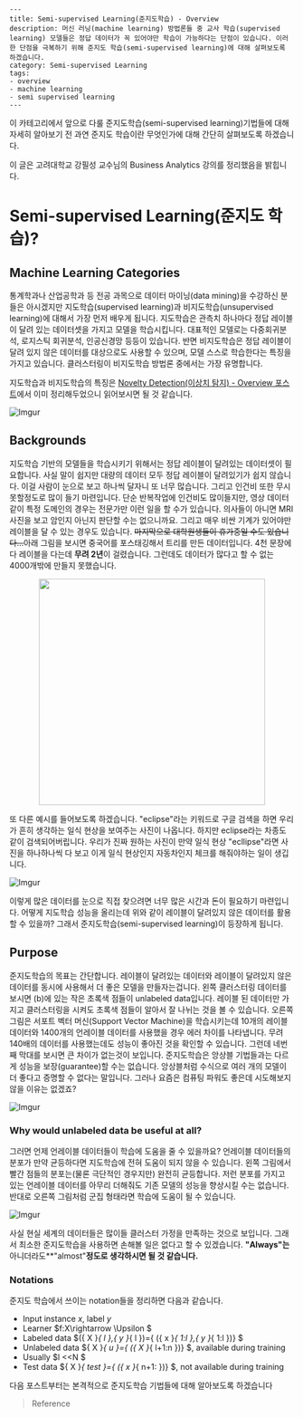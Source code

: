 ```
---
title: Semi-supervised Learning(준지도학습) - Overview
description: 머신 러닝(machine learning) 방법론들 중 교사 학습(supervised learning) 모델들은 정답 데이터가 꼭 있어야만 학습이 가능하다는 단점이 있습니다. 이러한 단점을 극복하기 위해 준지도 학습(semi-supervised learning)에 대해 살펴보도록 하겠습니다.
category: Semi-supervised Learning
tags: 
- overview
- machine learning
- semi supervised learning
---

```

이 카테고리에서 앞으로 다룰 준지도학습(semi-supervised learning)기법들에 대해 자세히 알아보기 전 과연 준지도 학습이란 무엇인가에 대해 간단히 살펴보도록 하겠습니다.

이 글은 고려대학교 강필성 교수님의 Business Analytics 강의를 정리했음을 밝힙니다.

# Semi-supervised Learning(준지도 학습)?

## Machine Learning Categories

통계학과나 산업공학과 등 전공 과목으로 데이터 마이닝(data mining)을 수강하신 분들은 아시겠지만 지도학습(supervised learning)과 비지도학습(unsupervised learning)에 대해서 가장 먼저 배우게 됩니다.  지도학습은 관측치 하나마다 정답 레이블이 달려 있는 데이터셋을 가지고 모델을 학습시킵니다. 대표적인 모델로는 다중회귀분석, 로지스틱 회귀분석, 인공신경망 등등이 있습니다. 반면 비지도학습은 정답 레이블이 달려 있지 않은 데이터를 대상으로도 사용할 수 있으며, 모델 스스로 학습한다는 특징을 가지고 있습니다. 클러스터링이 비지도학습 방법론 중에서는 가장 유명합니다. 

지도학습과 비지도학습의 특징은 [Novelty Detection(이상치 탐지) - Overview 포스트](https://jayhey.github.io/novelty%20detection/2017/10/18/Novelty_detection_overview/)에서 이미 정리해두었으니 읽어보시면 될 것 같습니다.



![Imgur](https://i.imgur.com/Ygm4iOs.png)

## Backgrounds



지도학습 기반의 모델들을 학습시키기 위해서는 정답 레이블이 달려있는 데이터셋이 필요합니다. 사실 말이 쉽지만 대량의 데이터  모두 정답 레이블이 달려있기가 쉽지 않습니다. 이걸 사람이 눈으로 보고 하나씩 달자니 또 너무 많습니다. 그리고 인건비 또한 무시 못할정도로 많이 들기 마련입니다. 단순 반복작업에 인건비도 많이들지만, 영상 데이터같이 특정 도메인의 경우는 전문가만 이런 일을 할 수가 있습니다. 의사들이 아니면 MRI 사진을 보고 암인지 아닌지 판단할 수는 없으니까요. 그리고 매우 비싼 기계가 있어야만 레이블을 달 수 있는 경우도 있습니다. ~~마지막으로 대학원생들이 휴가중일 수도 있습니다…~~아래 그림을 보시면 중국어를 포스태깅해서 트리를 만든 데이터입니다. 4천 문장에다 레이블을 다는데 **무려 2년**이 걸렸습니다. 그런데도 데이터가 많다고 할 수 없는 4000개밖에 만들지 못했습니다. 

<div align ="center"><a href="https://imgur.com/ZLCEVm6"><img src="https://i.imgur.com/ZLCEVm6.png" width="400px" /></a></div>

또 다른 예시를 들어보도록 하겠습니다. "eclipse"라는 키워드로 구글 검색을 하면 우리가 흔히 생각하는 일식 현상을 보여주는 사진이 나옵니다. 하지만 eclipse라는 차종도 같이 검색되어버립니다. 우리가 진짜 원하는 사진이 만약 일식 현상 "ecllipse"라면 사진을 하나하나씩 다 보고 이게 일식 현상인지 자동차인지 체크를 해줘야하는 일이 생깁니다.



![Imgur](https://i.imgur.com/RMzq5Lt.png)



이렇게 많은 데이터를 눈으로 직접 찾으려면 너무 많은 시간과 돈이 필요하기 마련입니다. 어떻게 지도학습 성능을 올리는데 위와 같이 레이블이 달려있지 않은 데이터를 활용할 수 있을까? 그래서 준지도학습(semi-supervised learning)이 등장하게 됩니다.



## Purpose

준지도학습의 목표는 간단합니다. 레이블이 달려있는 데이터와 레이블이 달려있지 않은 데이터를 동시에 사용해서 더 좋은 모델을 만들자는겁니다.  왼쪽 클러스터링 데이터를 보시면 (b)에 있는 작은 초록색 점들이 unlabeled data입니다. 레이블 된 데이터만 가지고 클러스터링을 시켜도 초록색 점들이 알아서 잘 나뉘는 것을 볼 수 있습니다. 오른쪽 그림은 서포트 벡터 머신(Support Vector Machine)을 학습시키는데 10개의 레이블 데이터와 1400개의 언레이블 데이터를 사용했을 경우 에러 차이를 나타냅니다. 무려 140배의 데이터를 사용했는데도 성능이 좋아진 것을 확인할 수 있습니다. 그런데 네번째 막대를 보시면 큰 차이가 없는것이 보입니다. 준지도학습은 앙상블 기법들과는 다르게 성능을 보장(guarantee)할 수는 없습니다. 앙상블처럼 수식으로 여러 개의 모델이 더 좋다고 증명할 수 없다는 말입니다. 그러나 요즘은 컴퓨팅 파워도 좋은데 시도해보지 않을 이유는 없겠죠?

![Imgur](https://i.imgur.com/QUIux6S.png)

### Why would unlabeled data be useful at all?

그러면 언제 언레이블 데이터들이 학습에 도움을 줄 수 있을까요? 언레이블 데이터들의 분포가 만약 균등하다면 지도학습에 전혀 도움이 되지 않을 수 있습니다.  왼쪽 그림에서 빨간 점들의 분포는(물론 극단적인 경우지만) 완전히 균등합니다. 저런 분포를 가지고 있는 언레이블 데이터를 아무리 더해줘도 기존 모델의 성능을 향상시킬 수는 없습니다. 반대로 오른쪽 그림처럼 군집 형태라면 학습에 도움이 될 수 있습니다.

![Imgur](https://i.imgur.com/mAMdPAC.png)



사실 현실 세계의 데이터들은 많이들 클러스터 가정을 만족하는 것으로 보입니다. 그래서 최소한 준지도학습을 사용하면 손해볼 일은 없다고 할 수 있겠습니다. **"Always"는** 아니더라도**"almost"**정도로 생각하시면 될 것 같습니다.** 



### Notations

준지도 학습에서 쓰이는 notation들을 정리하면 다음과 같습니다.

- Input instance $x$, label $y$
- Learner $f:X\rightarrow \Upsilon $
- Labeled data $({ X }_{ l },{ y }_{ l })=\{ ({ x }_{ 1:l },{ y }_{ 1:l })\} $
- Unlabeled data ${ X }_{ u }=\{ ({ X }_{ l+1:n })\} $, available during training
- Usually $l <<N $
- Test data ${ X }_{ test }=\{ ({ x }_{ n+1: })\} $, not available during training



다음 포스트부터는 본격적으로 준지도학습 기법들에 대해 알아보도록 하겠습니다

> Reference
>
> 